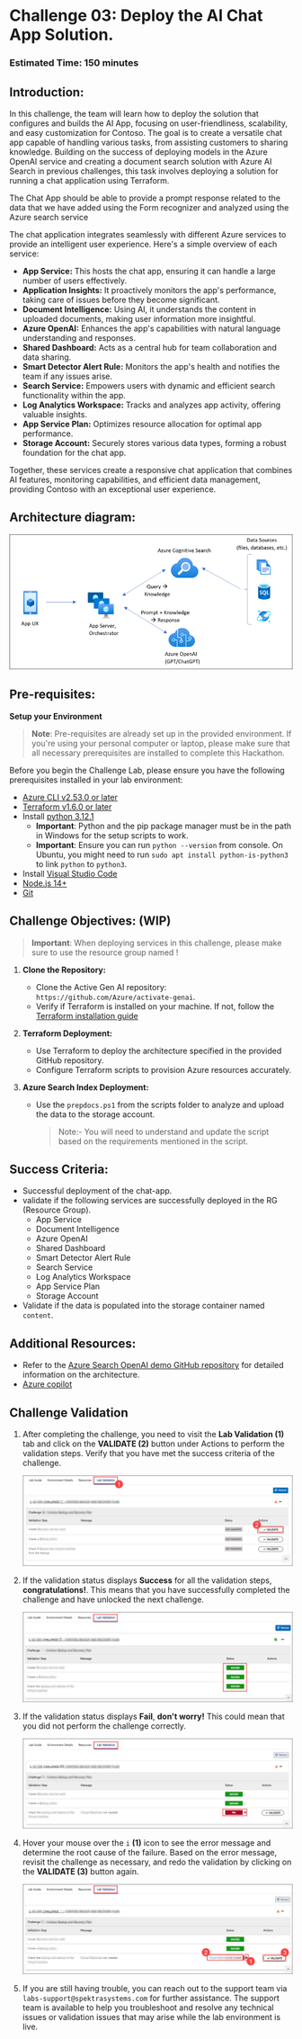 # Challenge 03:  Deploy the AI Chat App Solution.

### Estimated Time: 150 minutes

## Introduction:

In this challenge, the team will learn how to deploy the solution that configures and builds the AI App, focusing on user-friendliness, scalability, and easy customization for Contoso. The goal is to create a versatile chat app capable of handling various tasks, from assisting customers to sharing knowledge. Building on the success of deploying models in the Azure OpenAI service and creating a document search solution with Azure AI Search in previous challenges, this task involves deploying a solution for running a chat application using Terraform.

The Chat App should be able to provide a prompt response related to the data that we have added using the Form recognizer and analyzed using the Azure search service

The chat application integrates seamlessly with different Azure services to provide an intelligent user experience. Here's a simple overview of each service:

- **App Service:** This hosts the chat app, ensuring it can handle a large number of users effectively.
- **Application Insights:** It proactively monitors the app's performance, taking care of issues before they become significant.
- **Document Intelligence:** Using AI, it understands the content in uploaded documents, making user information more insightful.
- **Azure OpenAI:** Enhances the app's capabilities with natural language understanding and responses.
- **Shared Dashboard:** Acts as a central hub for team collaboration and data sharing.
- **Smart Detector Alert Rule:** Monitors the app's health and notifies the team if any issues arise.
- **Search Service:** Empowers users with dynamic and efficient search functionality within the app.
- **Log Analytics Workspace:** Tracks and analyzes app activity, offering valuable insights.
- **App Service Plan:** Optimizes resource allocation for optimal app performance.
- **Storage Account:** Securely stores various data types, forming a robust foundation for the chat app.

Together, these services create a responsive chat application that combines AI features, monitoring capabilities, and efficient data management, providing Contoso with an exceptional user experience.


## Architecture diagram:

![](../media/appcomponents.png)

## Pre-requisites:
**Setup your Environment**
 > **Note**: Pre-requisites are already set up in the provided environment. If you're using your personal computer or laptop, please make sure that all necessary prerequisites are installed to complete this Hackathon.

Before you begin the Challenge Lab, please ensure you have the following prerequisites installed in your lab environment:
* [Azure CLI v2.53.0 or later](https://aka.ms/azure-dev/install/)
* [Terraform v1.6.0 or later](https://developer.hashicorp.com/terraform/install)
* Install [python 3.12.1](https://www.python.org/downloads)
  * **Important**: Python and the pip package manager must be in the path in Windows for the setup scripts to work.
  * **Important**: Ensure you can run `python --version` from console. On Ubuntu, you might need to run `sudo apt install python-is-python3` to link `python` to `python3`.
* Install [Visual Studio Code](https://code.visualstudio.com/download/)
* [Node.js 14+](https://nodejs.org/en/download/)
* [Git](https://git-scm.com/downloads)

## Challenge Objectives: (WIP)

> **Important**: When deploying services in this challenge, please make sure to use the resource group named **<inject key="Resource Group Name"/>** !

1. **Clone the Repository:**
   - Clone the Active Gen AI repository: `https://github.com/Azure/activate-genai`.
   - Verify if Terraform is installed on your machine. If not, follow the [Terraform installation guide](https://developer.hashicorp.com/terraform/install)

2. **Terraform Deployment:**
   - Use Terraform to deploy the architecture specified in the provided GitHub repository.
   - Configure Terraform scripts to provision Azure resources accurately.

3. **Azure Search Index Deployment:**
   - Use the `prepdocs.ps1` from the scripts folder to analyze and upload the data to the storage account.
      > Note:- You will need to understand and update the script based on the requirements mentioned in the script.
      
## Success Criteria:

- Successful deployment of the chat-app.
- validate if the following services are successfully deployed in the RG (Resource Group).
  - App Service
  - Document Intelligence
  - Azure OpenAI
  - Shared Dashboard
  - Smart Detector Alert Rule
  - Search Service
  - Log Analytics Workspace
  - App Service Plan
  - Storage Account
- Validate if the data is populated into the storage container named `content`.

## Additional Resources:

-  Refer to the  [Azure Search OpenAI demo GitHub repository](https://github.com/cmendible/azure-search-openai-demo) for detailed information on the architecture.
-  [Azure copilot](https://learn.microsoft.com/en-us/azure/copilot/overview)

## Challenge Validation
 
1. After completing the challenge, you need to visit the **Lab Validation (1)** tab and click on the **VALIDATE (2)** button under Actions to perform the validation steps. Verify that you have met the success criteria of the challenge. 
 
    ![](../media/validate01.png "Validation")
 
1. If the validation status displays **Success** for all the validation steps, **congratulations!**. This means that you have successfully completed the challenge and have unlocked the next challenge.
 
     ![](../media/validate02.png "Validation")

1. If the validation status displays **Fail**, **don't worry!** This could mean that you did not perform the challenge correctly.
 
     ![](../media/validate03.png "Validation")
 
1. Hover your mouse over the `i` **(1)** icon to see the error message and determine the root cause of the failure. Based on the error message, revisit the challenge as necessary, and redo the validation by clicking on the **VALIDATE (3)** button again.

   ![](../media/validate04.png "Validation")
 
1. If you are still having trouble, you can reach out to the support team via `labs-support@spektrasystems.com` for further assistance. The support team is available to help you troubleshoot and resolve any technical issues or validation issues that may arise while the lab environment is live.
